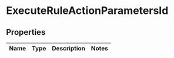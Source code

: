 

# ExecuteRuleActionParametersId


## Properties

| Name | Type | Description | Notes |
|------------ | ------------- | ------------- | -------------|



